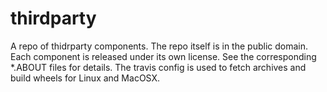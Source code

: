 thirdparty
==========

A repo of thidrparty components. 
The repo itself is in the public domain.
Each component is released under its own license. 
See the corresponding *.ABOUT files for details.
The travis config is used to fetch archives and build wheels for Linux 
and MacOSX. 

